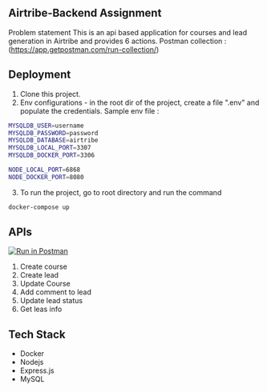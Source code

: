 ## Airtribe-Backend Assignment
Problem statement 
This is an api based application for courses and lead generation in Airtribe and provides 6 actions.
Postman collection : (https://app.getpostman.com/run-collection/)

## Deployment

1. Clone this project.
2. Env configurations - in the root dir of the project, create a file ".env" and populate the credentials. Sample env file :
```bash
MYSQLDB_USER=username
MYSQLDB_PASSWORD=password
MYSQLDB_DATABASE=airtribe
MYSQLDB_LOCAL_PORT=3307
MYSQLDB_DOCKER_PORT=3306

NODE_LOCAL_PORT=6868
NODE_DOCKER_PORT=8080
```

3. To run the project, go to root directory and run the command
```bash
docker-compose up
```


## APIs
[![Run in Postman](https://run.pstmn.io/button.svg)](https://god.gw.postman.com/run-collection/21758850-1d2871f1-6e65-4416-990e-22168cbba2a3?action=collection%2Ffork&collection-url=entityId%3D21758850-1d2871f1-6e65-4416-990e-22168cbba2a3%26entityType%3Dcollection%26workspaceId%3Dfafedc3c-fa6d-4364-8323-0abc06001c4b)

1. Create course
2. Create lead
3. Update Course
4. Add comment to lead
5. Update lead status
6. Get leas info

## Tech Stack
* Docker
* Nodejs
* Express.js
* MySQL